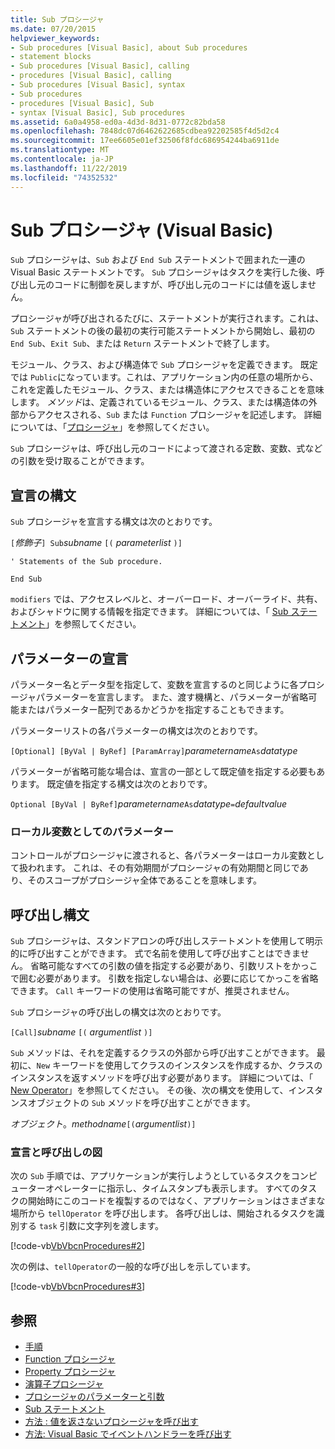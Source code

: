 ```yaml
---
title: Sub プロシージャ
ms.date: 07/20/2015
helpviewer_keywords:
- Sub procedures [Visual Basic], about Sub procedures
- statement blocks
- Sub procedures [Visual Basic], calling
- procedures [Visual Basic], calling
- Sub procedures [Visual Basic], syntax
- Sub procedures
- procedures [Visual Basic], Sub
- syntax [Visual Basic], Sub procedures
ms.assetid: 6a0a4958-ed0a-4d3d-8d31-0772c82bda58
ms.openlocfilehash: 7848dc07d6462622685cdbea92202585f4d5d2c4
ms.sourcegitcommit: 17ee6605e01ef32506f8fdc686954244ba6911de
ms.translationtype: MT
ms.contentlocale: ja-JP
ms.lasthandoff: 11/22/2019
ms.locfileid: "74352532"
---
```

# <a name="sub-procedures-visual-basic"></a>Sub プロシージャ (Visual Basic)
`Sub` プロシージャは、`Sub` および `End Sub` ステートメントで囲まれた一連の Visual Basic ステートメントです。 `Sub` プロシージャはタスクを実行した後、呼び出し元のコードに制御を戻しますが、呼び出し元のコードには値を返しません。  
  
 プロシージャが呼び出されるたびに、ステートメントが実行されます。これは、`Sub` ステートメントの後の最初の実行可能ステートメントから開始し、最初の `End Sub`、`Exit Sub`、または `Return` ステートメントで終了します。  
  
 モジュール、クラス、および構造体で `Sub` プロシージャを定義できます。 既定では `Public`になっています。これは、アプリケーション内の任意の場所から、これを定義したモジュール、クラス、または構造体にアクセスできることを意味します。 *メソッド*は、定義されているモジュール、クラス、または構造体の外部からアクセスされる、`Sub` または `Function` プロシージャを記述します。 詳細については、「[プロシージャ](./index.md)」を参照してください。  
  
 `Sub` プロシージャは、呼び出し元のコードによって渡される定数、変数、式などの引数を受け取ることができます。  
  
## <a name="declaration-syntax"></a>宣言の構文  
 `Sub` プロシージャを宣言する構文は次のとおりです。  
  
 `[`*修飾子*`] Sub`*subname* `[(` *parameterlist* `)]`  
  
 `' Statements of the Sub procedure.`  
  
 `End Sub`  
  
 `modifiers` では、アクセスレベルと、オーバーロード、オーバーライド、共有、およびシャドウに関する情報を指定できます。 詳細については、「 [Sub ステートメント](../../../../visual-basic/language-reference/statements/sub-statement.md)」を参照してください。  
  
## <a name="parameter-declaration"></a>パラメーターの宣言  
 パラメーター名とデータ型を指定して、変数を宣言するのと同じように各プロシージャパラメーターを宣言します。 また、渡す機構と、パラメーターが省略可能またはパラメーター配列であるかどうかを指定することもできます。  
  
 パラメーターリストの各パラメーターの構文は次のとおりです。  
  
 `[Optional] [ByVal | ByRef] [ParamArray]`*parametername*`As`*datatype*  
  
 パラメーターが省略可能な場合は、宣言の一部として既定値を指定する必要もあります。 既定値を指定する構文は次のとおりです。  
  
 `Optional [ByVal | ByRef]`*parametername*`As`*datatype*`=`*defaultvalue*  
  
### <a name="parameters-as-local-variables"></a>ローカル変数としてのパラメーター  
 コントロールがプロシージャに渡されると、各パラメーターはローカル変数として扱われます。 これは、その有効期間がプロシージャの有効期間と同じであり、そのスコープがプロシージャ全体であることを意味します。  
  
## <a name="calling-syntax"></a>呼び出し構文  
 `Sub` プロシージャは、スタンドアロンの呼び出しステートメントを使用して明示的に呼び出すことができます。 式で名前を使用して呼び出すことはできません。 省略可能なすべての引数の値を指定する必要があり、引数リストをかっこで囲む必要があります。 引数を指定しない場合は、必要に応じてかっこを省略できます。 `Call` キーワードの使用は省略可能ですが、推奨されません。  
  
 `Sub` プロシージャの呼び出しの構文は次のとおりです。  
  
 `[Call]`*subname* `[(` *argumentlist* `)]`  
  
 `Sub` メソッドは、それを定義するクラスの外部から呼び出すことができます。 最初に、`New` キーワードを使用してクラスのインスタンスを作成するか、クラスのインスタンスを返すメソッドを呼び出す必要があります。 詳細については、「 [New Operator](../../../../visual-basic/language-reference/operators/new-operator.md)」を参照してください。 その後、次の構文を使用して、インスタンスオブジェクトの `Sub` メソッドを呼び出すことができます。  
  
 *オブジェクト*。*methodname*`[(`*argumentlist*`)]`  
  
### <a name="illustration-of-declaration-and-call"></a>宣言と呼び出しの図  
 次の `Sub` 手順では、アプリケーションが実行しようとしているタスクをコンピューターオペレーターに指示し、タイムスタンプも表示します。 すべてのタスクの開始時にこのコードを複製するのではなく、アプリケーションはさまざまな場所から `tellOperator` を呼び出します。 各呼び出しは、開始されるタスクを識別する `task` 引数に文字列を渡します。  
  
 [!code-vb[VbVbcnProcedures#2](~/samples/snippets/visualbasic/VS_Snippets_VBCSharp/VbVbcnProcedures/VB/Class1.vb#2)]  
  
 次の例は、`tellOperator`の一般的な呼び出しを示しています。  
  
 [!code-vb[VbVbcnProcedures#3](~/samples/snippets/visualbasic/VS_Snippets_VBCSharp/VbVbcnProcedures/VB/Class1.vb#3)]  
  
## <a name="see-also"></a>参照

- [手順](./index.md)
- [Function プロシージャ](./function-procedures.md)
- [Property プロシージャ](./property-procedures.md)
- [演算子プロシージャ](./operator-procedures.md)
- [プロシージャのパラメーターと引数](./procedure-parameters-and-arguments.md)
- [Sub ステートメント](../../../../visual-basic/language-reference/statements/sub-statement.md)
- [方法 : 値を返さないプロシージャを呼び出す](./how-to-call-a-procedure-that-does-not-return-a-value.md)
- [方法: Visual Basic でイベントハンドラーを呼び出す](./how-to-call-an-event-handler.md)

